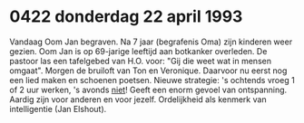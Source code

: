 # 0422 donderdag 22 april 1993
Vandaag Oom Jan begraven. Na 7 jaar (begrafenis Oma) zijn kinderen weer gezien. Oom Jan is op 69-jarige leeftijd aan botkanker overleden. De pastoor las een tafelgebed van H.O. voor: "Gij die weet wat in mensen omgaat". Morgen de bruiloft van Ton en Veronique. Daarvoor nu eerst nog een lied maken en schoenen poetsen. Nieuwe strategie: 's ochtends vroeg 1 of 2 uur werken, 's avonds <ins>niet</ins>! Geeft een enorm gevoel van ontspanning. Aardig zijn voor anderen en voor jezelf. Ordelijkheid als kenmerk van intelligentie (Jan Elshout). 
